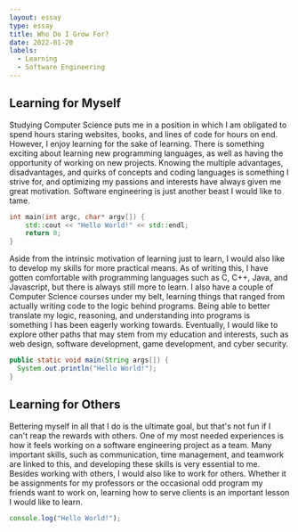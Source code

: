 ```yaml
---
layout: essay
type: essay
title: Who Do I Grow For?
date: 2022-01-20
labels:
  - Learning
  - Software Engineering
---
```


## Learning for Myself

Studying Computer Science puts me in a position in which I am obligated to spend hours staring websites, books, and lines of code for hours on end. However, I enjoy learning for the sake of learning. There is something exciting about learning new programming languages, as well as having the opportunity of working on new projects. Knowing the multiple advantages, disadvantages, and quirks of concepts and coding languages is something I strive for, and optimizing my passions and interests have always given me great motivation. Software engineering is just another beast I would like to tame.

```C++
int main(int argc, char* argv[]) {
    std::cout << "Hello World!" << std::endl;
    return 0;
}
```

Aside from the intrinsic motivation of learning just to learn, I would also like to develop my skills for more practical means. As of writing this, I have gotten comfortable with programming languages such as C, C++, Java, and Javascript, but there is always still more to learn. I also have a couple of Computer Science courses under my belt, learning things that ranged from actually writing code to the logic behind programs. Being able to better translate my logic, reasoning, and understanding into programs is something I has been eagerly working towards. Eventually, I would like to explore other paths that may stem from my education and interests, such as web design, software development, game development, and cyber security. 

```Java
public static void main(String args[]) {
  System.out.println("Hello World!");
}
```

## Learning for Others

Bettering myself in all that I do is the ultimate goal, but that's not fun if I can't reap the rewards with others. One of my most needed experiences is how it feels working on a software engineering project as a team. Many important skills, such as communication, time management, and teamwork are linked to this, and developing these skills is very essential to me. Besides working with others, I would also like to work for others. Whether it be assignments for my professors or the occasional odd program my friends want to work on, learning how to serve clients is an important lesson I would like to learn.

```Javascript
console.log("Hello World!");
```
